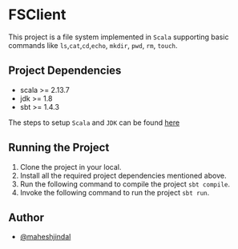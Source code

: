 
# FSClient
This project is a file system implemented in `Scala` supporting basic commands like `ls`,`cat`,`cd`,`echo`, `mkdir`, `pwd`, `rm`, `touch`.

## Project Dependencies
- scala >= 2.13.7
- jdk >= 1.8
- sbt >= 1.4.3

The steps to setup `Scala` and `JDK` can be found [here](http://allaboutscala.com/tutorials/chapter-1-getting-familiar-intellij-ide/scala-environment-setup-install-java-jdk/)

## Running the Project
1. Clone the project in your local.
2. Install all the required project dependencies mentioned above.
3. Run the following command to compile the project `sbt compile`.
4. Invoke the following command to run the project `sbt run`.

## Author

- [@maheshjindal](https://www.github.com/maheshjindal)